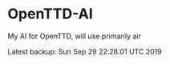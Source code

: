 # OpenTTD-AI
My AI for OpenTTD, will use primarily air

Latest backup: Sun Sep 29 22:28:01 UTC 2019
